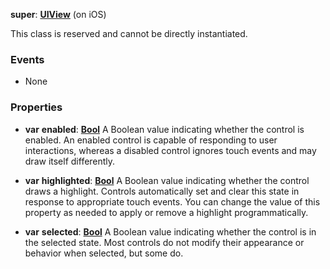 **super**: **[UIView](UIView.md)** (on iOS)

This class is reserved and cannot be directly instantiated.



### Events

* None

### Properties

* **var** **enabled**: **[Bool](../gravity/types.md)**
A Boolean value indicating whether the control is enabled. An enabled control is capable of responding to user interactions, whereas a disabled control ignores touch events and may draw itself differently.

* **var** **highlighted**: **[Bool](../gravity/types.md)**
A Boolean value indicating whether the control draws a highlight. Controls automatically set and clear this state in response to appropriate touch events. You can change the value of this property as needed to apply or remove a highlight programmatically.

* **var** **selected**: **[Bool](../gravity/types.md)**
A Boolean value indicating whether the control is in the selected state. Most controls do not modify their appearance or behavior when selected, but some do.





